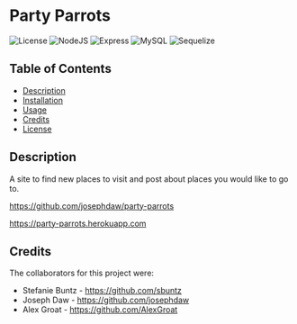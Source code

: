 # Party Parrots
![License](https://img.shields.io/badge/License-MIT-yellow.svg)
![NodeJS](https://img.shields.io/badge/node.js-6DA55F.svg?&logo=node.js&logoColor=white)
![Express](https://img.shields.io/badge/express-000000?&logo=express&logoColor=white)
![MySQL](https://img.shields.io/badge/mysql-4479A1.svg?&logo=mysql&logoColor=white)
![Sequelize](https://img.shields.io/badge/sequelize-52B0E7.svg?&logo=sequelize&logoColor=white)

## Table of Contents
- [Description](#description)
- [Installation](#installation)
- [Usage](#usage)
- [Credits](#credits)
- [License](#license)



## Description
A site to find new places to visit and post about places you would like to go to. 

https://github.com/josephdaw/party-parrots

https://party-parrots.herokuapp.com

## Credits
The collaborators for this project were: 
- Stefanie Buntz - https://github.com/sbuntz 
- Joseph Daw - https://github.com/josephdaw
- Alex Groat - https://github.com/AlexGroat